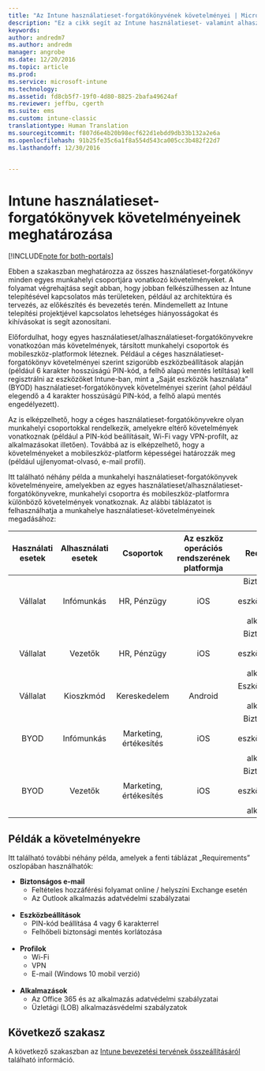 ```yaml
---
title: "Az Intune használatieset-forgatókönyvének követelményei | Microsoft Docs"
description: "Ez a cikk segít az Intune használatieset- valamint alhasználatieset-forgatókönyv követelményeinek meghatározásában a Microsoft Intune felhőalapú megvalósítás esetében."
keywords: 
author: andredm7
ms.author: andredm
manager: angrobe
ms.date: 12/20/2016
ms.topic: article
ms.prod: 
ms.service: microsoft-intune
ms.technology: 
ms.assetid: fd8cb5f7-19f0-4d80-8825-2bafa49624af
ms.reviewer: jeffbu, cgerth
ms.suite: ems
ms.custom: intune-classic
translationtype: Human Translation
ms.sourcegitcommit: f807d6e4b20b98ecf622d1ebdd9db33b132a2e6a
ms.openlocfilehash: 91b25fe35c6a1f8a554d543ca005cc3b482f22d7
ms.lasthandoff: 12/30/2016


---
```


# <a name="determine-intune-use-case-scenario-requirements"></a>Intune használatieset-forgatókönyvek követelményeinek meghatározása

[!INCLUDE[note for both-portals](../includes/note-for-both-portals.md)]

Ebben a szakaszban meghatározza az összes használatieset-forgatókönyv minden egyes munkahelyi csoportjára vonatkozó követelményeket. A folyamat végrehajtása segít abban, hogy jobban felkészülhessen az Intune telepítésével kapcsolatos más területeken, például az architektúra és tervezés, az előkészítés és bevezetés terén. Mindemellett az Intune telepítési projektjével kapcsolatos lehetséges hiányosságokat és kihívásokat is segít azonosítani.

Előfordulhat, hogy egyes használatieset/alhasználatieset-forgatókönyvekre vonatkozóan más követelmények, társított munkahelyi csoportok és mobileszköz-platformok léteznek. Például a céges használatieset-forgatókönyv követelményei szerint szigorúbb eszközbeállítások alapján (például 6 karakter hosszúságú PIN-kód, a felhő alapú mentés letiltása) kell regisztrálni az eszközöket Intune-ban, mint a „Saját eszközök használata” (BYOD) használatieset-forgatókönyvek követelményei szerint (ahol például elegendő a 4 karakter hosszúságú PIN-kód, a felhő alapú mentés engedélyezett).

Az is elképzelhető, hogy a céges használatieset-forgatókönyvekre olyan munkahelyi csoportokkal rendelkezik, amelyekre eltérő követelmények vonatkoznak (például a PIN-kód beállításait, Wi-Fi vagy VPN-profilt, az alkalmazásokat illetően). Továbbá az is elképzelhető, hogy a követelményeket a mobileszköz-platform képességei határozzák meg (például ujjlenyomat-olvasó, e-mail profil).

Itt található néhány példa a munkahelyi használatieset-forgatókönyvek követelményeire, amelyekben az egyes használatieset/alhasználatieset-forgatókönyvekre, munkahelyi csoportra és mobileszköz-platformra különböző követelmények vonatkoznak. Az alábbi táblázatot is felhasználhatja a munkahelye használatieset-követelményeinek megadásához:

| **Használati esetek** | **Alhasználati esetek** | **Csoportok** | **Az eszköz operációs rendszerének platformja** | **Requirements** |
|:---:|:---:|:---:|:---:|:---:|
| Vállalat | Infómunkás | HR, Pénzügy | iOS | Biztonságos e-mail, eszközbeállítások, profilok, alkalmazások |                                                          
| Vállalat | Vezetők | HR, Pénzügy | iOS | Biztonságos e-mail, eszközbeállítások, profilok, alkalmazások |                                                         
| Vállalat | Kioszkmód | Kereskedelem | Android | Eszközbeállítások, profilok, alkalmazások |
| BYOD | Infómunkás | Marketing, értékesítés | iOS | Biztonságos e-mail, eszközbeállítások, profilok, alkalmazások |                                                         
| BYOD | Vezetők | Marketing, értékesítés | iOS | Biztonságos e-mail, eszközbeállítások, profilok, alkalmazások |

## <a name="examples-of-requirements"></a>Példák a követelményekre

Itt található további néhány példa, amelyek a fenti táblázat „Requirements” oszlopában használhatók:

- **Biztonságos e-mail**
    - Feltételes hozzáférési folyamat online / helyszíni Exchange esetén
    - Az Outlook alkalmazás adatvédelmi szabályzatai
<br></br>
- **Eszközbeállítások**
    - PIN-kód beállítása 4 vagy 6 karakterrel
    - Felhőbeli biztonsági mentés korlátozása
<br></br>
- **Profilok**
    - Wi-Fi
    - VPN
    - E-mail (Windows 10 mobil verzió)
<br></br>
- **Alkalmazások**
    - Az Office 365 és az alkalmazás adatvédelmi szabályzatai
    - Üzletági (LOB) alkalmazásvédelmi szabályzatok

## <a name="next-section"></a>Következő szakasz

A következő szakaszban az [Intune bevezetési tervének összeállításáról](section-4-develop-a-rollout-plan.md) található információ.

